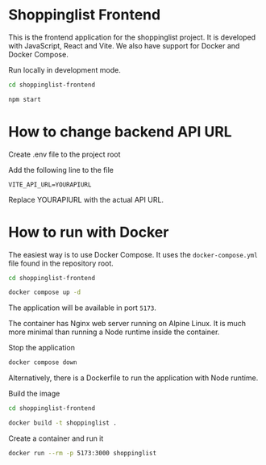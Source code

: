 # Shoppinglist Frontend

This is the frontend application for the shoppinglist project. It is developed with JavaScript, React and Vite. We also have support for Docker and Docker Compose.

Run locally in development mode. 

```bash
cd shoppinglist-frontend
```
```bash
npm start
```

# How to change backend API URL

Create .env file to the project root

Add the following line to the file

`VITE_API_URL=YOURAPIURL`

Replace YOURAPIURL with the actual API URL.

# How to run with Docker

The easiest way is to use Docker Compose. It uses the `docker-compose.yml` file found in the repository root.

```bash
cd shoppinglist-frontend
```
```bash
docker compose up -d
```

The application will be available in port `5173`.

The container has Nginx web server running on Alpine Linux. It is much more minimal than running a Node runtime inside the container.

Stop the application
```bash
docker compose down
```

Alternatively, there is a Dockerfile to run the application with Node runtime.

Build the image
```bash
cd shoppinglist-frontend
```
```bash
docker build -t shoppinglist .
```

Create a container and run it
```bash
docker run --rm -p 5173:3000 shoppinglist
```
